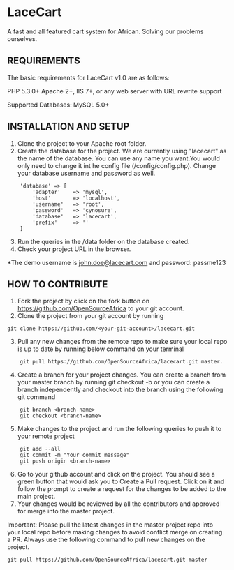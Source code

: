 LaceCart
========
A fast and all featured cart system for African. Solving our problems ourselves.

REQUIREMENTS
------------

The basic requirements for LaceCart v1.0 are as follows:

PHP 5.3.0+
Apache 2+, IIS 7+, or any web server with URL rewrite support

Supported Databases:
MySQL 5.0+

INSTALLATION AND SETUP
----------------------
1. Clone the project to your Apache root folder.
2. Create the database for the project. We are currently using "lacecart" as the name of the database. You can use any name you want.You would only need to change it int he config file (/config/config.php). Change your database username and password as well.
```
    'database' => [
        'adapter'    => 'mysql',
        'host'       => 'localhost',
        'username'   => 'root',
        'password'   => 'cynosure',
        'database'   => 'lacecart',
        'prefix'     => ''
    ]
```
3. Run the queries in the /data folder on the database created.
4. Check your project URL in the browser.

*The demo username is john.doe@lacecart.com and password: passme123



HOW TO CONTRIBUTE
-----------------
1. Fork the project by click on the fork button on https://github.com/OpenSourceAfrica to your git account.
2. Clone the project from your git account by running
```
git clone https://github.com/<your-git-account>/lacecart.git
```
3. Pull any new changes from the remote repo to make sure your local repo is up to date by running below command on your terminal
```
	git pull https://github.com/OpenSourceAfrica/lacecart.git master.
```
4. Create a branch for your project changes. You can create a branch from your master branch by running git checkout -b <branch-name> or you can create a branch independently and checkout into the branch using the following git command
```	
	git branch <branch-name>
	git checkout <branch-name>
```

5. Make changes to the project and run the following queries to push it to your remote project
```
	git add --all
	git commit -m "Your commit message"
	git push origin <branch-name>
```

6. Go to your github account and click on the project. You should see a green button that would ask you to Create a Pull request. Click on it and follow the prompt to create a request for the changes to be added to the main project.
7. Your changes would be reviewed by all the contributors and approved for merge into the master project.

Important: Please pull the latest changes in the master project repo into your local repo before making changes to avoid conflict merge on creating a PR. Always use the following command to pull new changes on the project.
```
git pull https://github.com/OpenSourceAfrica/lacecart.git master
```
